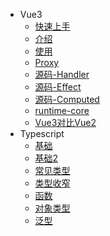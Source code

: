 - Vue3 
  - [快速上手](zh-cn/vue3/index)
  - [介绍](zh-cn/vue3/introduce)
  - [使用](zh-cn/vue3/exmple)
  - [Proxy](zh-cn/vue3/proxy)
  - [源码-Handler](zh-cn/vue3/handler)
  - [源码-Effect](zh-cn/vue3/effect)
  - [源码-Computed](zh-cn/vue3/computed)
  - [runtime-core](zh-cn/vue3/runtimecore)
  - [Vue3对比Vue2](zh-cn/vue3/compare)
- Typescript 
  - [基础](zh-cn/typescript/index)
  - [基础2](zh-cn/typescript/base2)
  - [常见类型](zh-cn/typescript/type)
  - [类型收窄](zh-cn/typescript/narrowing)
  - [函数](zh-cn/typescript/function)
  - [对象类型](zh-cn/typescript/object)
  - [泛型](zh-cn/typescript/generics)
